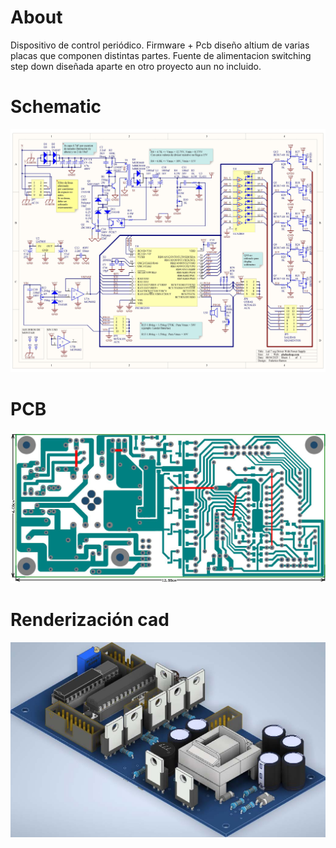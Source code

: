 # About
Dispositivo de control periódico. Firmware + Pcb diseño altium de varias placas que componen distintas partes. Fuente de alimentacion switching step down diseñada aparte en otro proyecto aun no incluido.

# Schematic
![alt text](https://raw.githubusercontent.com/federicogramos/led7SegDriverWithPS/main/otherFiles/sch.jpg)

# PCB
![alt text](https://raw.githubusercontent.com/federicogramos/led7SegDriverWithPS/main/otherFiles/pcb.jpg)

# Renderización cad
![alt text](https://raw.githubusercontent.com/federicogramos/led7SegDriverWithPS/main/otherFiles/cad_0.jpg)
